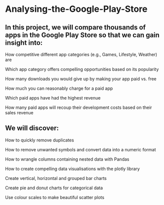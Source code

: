 # Analysing-the-Google-Play-Store


## In this project, we will compare thousands of apps in the Google Play Store so that we can gain insight into:

How competitive different app categories (e.g., Games, Lifestyle, Weather) are

Which app category offers compelling opportunities based on its popularity

How many downloads you would give up by making your app paid vs. free

How much you can reasonably charge for a paid app

Which paid apps have had the highest revenue

How many paid apps will recoup their development costs based on their sales revenue



## We will discover:

How to quickly remove duplicates

How to remove unwanted symbols and convert data into a numeric format

How to wrangle columns containing nested data with Pandas

How to create compelling data visualisations with the plotly library

Create vertical, horizontal and grouped bar charts

Create pie and donut charts for categorical data

Use colour scales to make beautiful scatter plots

